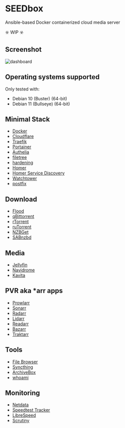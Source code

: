 # SEEDbox
Ansible-based Docker containerized cloud media server

☣️ WIP ☣️
## Screenshot
![dashboard](https://user-images.githubusercontent.com/89345101/134022283-160d5070-68c2-4cdc-afed-482a92fcf339.png)
## Operating systems supported
Only tested with:
- Debian 10 (Buster) (64-bit)
- Debian 11 (Bullseye) (64-bit)
## Minimal Stack
- [Docker](https://www.docker.com/)
- [Cloudflare](https://www.cloudflare.com/)
- [Traefik](https://traefik.io/)
- [Portainer](https://www.portainer.io/)
- [Authelia](https://www.authelia.com/)
- [filetree](https://github.com/Pro-Tweaker/SEEDbox/blob/main/roles/filetree/tasks/main.yml)
- [hardening](https://github.com/Pro-Tweaker/SEEDbox/blob/main/roles/hardening/tasks/main.yml)
- [Homer](https://github.com/bastienwirtz/homer)
- [Homer Service Discovery](https://github.com/calvinbui/homer-service-discovery)
- [Watchtower](https://github.com/containrrr/watchtower)
- [postfix](https://github.com/bokysan/docker-postfix)
## Download
- [Flood](https://flood.js.org/)
- [qBittorrent](https://www.qbittorrent.org/)
- [rTorrent](https://rakshasa.github.io/rtorrent/)
- [ruTorrent](https://github.com/Novik/ruTorrent)
- [NZBGet](https://nzbget.net/)
- [SABnzbd](https://sabnzbd.org/)
## Media
- [Jellyfin](https://jellyfin.org/)
- [Navidrome](https://www.navidrome.org/)
- [Kavita](https://www.kavitareader.com/)
## PVR aka *arr apps
- [Prowlarr](https://prowlarr.com/)
- [Sonarr](https://sonarr.tv/)
- [Radarr](https://radarr.video/)
- [Lidarr](https://lidarr.audio/)
- [Readarr](https://readarr.com/)
- [Bazarr](https://www.bazarr.media/)
- [Traktarr](https://github.com/l3uddz/traktarr)
## Tools
- [File Browser](https://filebrowser.org/)
- [Syncthing](https://syncthing.net/)
- [ArchiveBox](https://archivebox.io/)
- [whoami](https://github.com/traefik/whoami/)
## Monitoring
- [Netdata](https://www.netdata.cloud/)
- [Speedtest Tracker](https://github.com/henrywhitaker3/Speedtest-Tracker)
- [LibreSpeed](https://librespeed.org/)
- [Scrutiny](https://github.com/AnalogJ/scrutiny)
